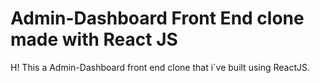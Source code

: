 # Admin-Dashboard Front End clone made with React JS

H! This a Admin-Dashboard front end clone that i´ve built using ReactJS.
